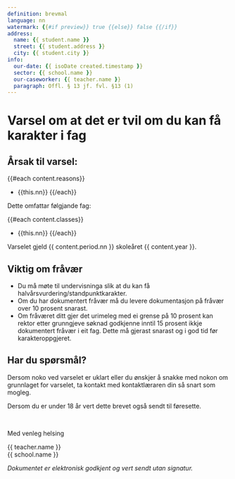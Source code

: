 ```yaml
---
definition: brevmal
language: nn
watermark: {{#if preview}} true {{else}} false {{/if}}
address:
  name: {{ student.name }}
  street: {{ student.address }}
  city: {{ student.city }}
info:
  our-date: {{ isoDate created.timestamp }}
  sector: {{ school.name }}
  our-caseworker: {{ teacher.name }}
  paragraph: Offl. § 13 jf. fvl. §13 (1)
---
```


# Varsel om at det er tvil om du kan få karakter i fag

## Årsak til varsel:

{{#each content.reasons}}
- {{this.nn}}
{{/each}}

Dette omfattar følgjande fag:

{{#each content.classes}}
 - {{this.nn}}
{{/each}}

Varselet gjeld {{ content.period.nn }} skoleåret {{ content.year }}.

## Viktig om fråvær

- Du må møte til undervisninga slik at du kan få halvårsvurdering/standpunktkarakter.
- Om du har dokumentert fråvær må du levere dokumentasjon på fråvær over 10 prosent snarast.
- Om fråværet ditt gjer det urimeleg med ei grense på 10 prosent kan rektor etter grunngjeve søknad godkjenne inntil 15 prosent ikkje dokumentert fråvær i eit fag. Dette må gjerast snarast og i god tid før karakteroppgjeret.

## Har du spørsmål?

Dersom noko ved varselet er uklart eller du ønskjer å snakke med nokon om grunnlaget for varselet, ta kontakt med kontaktlæraren din så snart som mogleg.

Dersom du er under 18 år vert dette brevet også sendt til føresette.

<br/>

Med venleg helsing

{{ teacher.name }}<br />
{{ school.name }}<br />

*Dokumentet er elektronisk godkjent og vert sendt utan signatur.*
